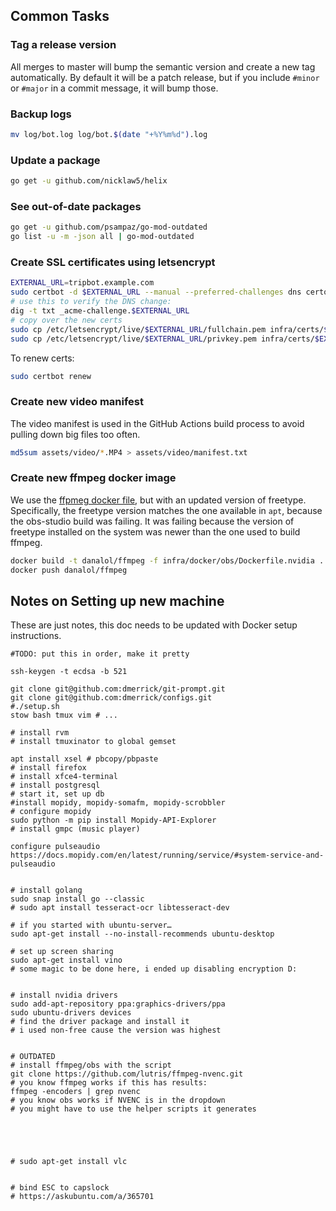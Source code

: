 ## Common Tasks

### Tag a release version

All merges to master will bump the semantic version and create a new tag automatically.
By default it will be a patch release, but if you include `#minor` or `#major` in a commit message, it will bump those.

### Backup logs

```bash
mv log/bot.log log/bot.$(date "+%Y%m%d").log
```

### Update a package

```bash
go get -u github.com/nicklaw5/helix
```

### See out-of-date packages
```bash
go get -u github.com/psampaz/go-mod-outdated
go list -u -m -json all | go-mod-outdated
```


### Create SSL certificates using letsencrypt
```bash
EXTERNAL_URL=tripbot.example.com
sudo certbot -d $EXTERNAL_URL --manual --preferred-challenges dns certonly
# use this to verify the DNS change:
dig -t txt _acme-challenge.$EXTERNAL_URL
# copy over the new certs
sudo cp /etc/letsencrypt/live/$EXTERNAL_URL/fullchain.pem infra/certs/$EXTERNAL_URL.fullchain.pem
sudo cp /etc/letsencrypt/live/$EXTERNAL_URL/privkey.pem infra/certs/$EXTERNAL_URL.key
```

To renew certs:
```bash
sudo certbot renew
```

### Create new video manifest

The video manifest is used in the GitHub Actions build process to avoid pulling down big files too often.

```bash
md5sum assets/video/*.MP4 > assets/video/manifest.txt
```


### Create new ffmpeg docker image

We use the [ffpmeg docker file](https://github.com/jrottenberg/ffmpeg/blob/0aed486/docker-images/4.2/nvidia1804/Dockerfile), but with an updated version of freetype.
Specifically, the freetype version matches the one available in `apt`, because the obs-studio build was failing.
It was failing because the version of freetype installed on the system was newer than the one used to build ffmpeg.

```bash
docker build -t danalol/ffmpeg -f infra/docker/obs/Dockerfile.nvidia .
docker push danalol/ffmpeg
```

## Notes on Setting up new machine

These are just notes, this doc needs to be updated with Docker setup instructions.


```
#TODO: put this in order, make it pretty

ssh-keygen -t ecdsa -b 521

git clone git@github.com:dmerrick/git-prompt.git
git clone git@github.com:dmerrick/configs.git
#./setup.sh
stow bash tmux vim # ...

# install rvm
# install tmuxinator to global gemset

apt install xsel # pbcopy/pbpaste
# install firefox
# install xfce4-terminal
# install postgresql
# start it, set up db
#install mopidy, mopidy-somafm, mopidy-scrobbler
# configure mopidy
sudo python -m pip install Mopidy-API-Explorer
# install gmpc (music player)

configure pulseaudio
https://docs.mopidy.com/en/latest/running/service/#system-service-and-pulseaudio


# install golang
sudo snap install go --classic
# sudo apt install tesseract-ocr libtesseract-dev

# if you started with ubuntu-server…
sudo apt-get install --no-install-recommends ubuntu-desktop

# set up screen sharing
sudo apt-get install vino
# some magic to be done here, i ended up disabling encryption D:


# install nvidia drivers
sudo add-apt-repository ppa:graphics-drivers/ppa
sudo ubuntu-drivers devices
# find the driver package and install it
# i used non-free cause the version was highest


# OUTDATED
# install ffmpeg/obs with the script
git clone https://github.com/lutris/ffmpeg-nvenc.git
# you know ffmpeg works if this has results:
ffmpeg -encoders | grep nvenc
# you know obs works if NVENC is in the dropdown
# you might have to use the helper scripts it generates





# sudo apt-get install vlc


# bind ESC to capslock
# https://askubuntu.com/a/365701
```
